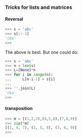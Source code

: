 ### Tricks for lists and matrices

#### Reversal

``` python
>>> s = 'abc'
>>> s[::-1]
'cba'
>>>
```

The above is best.  But one could do:

``` python
>>> s = 'abc'
>>> n = len(s)
>>> L=[None]*n
>>> for i in range(n):
...     L[n-i-1] = s[i]
... 
>>> ''.join(L)
'cba'
>>>
```


#### transposition

``` python
>>> m = [(1,2,3),(4,5,6),(7,8,9)]
>>> zip(*m)
[(1, 4, 7), (2, 5, 8), (3, 6, 9)]
>>>
```

